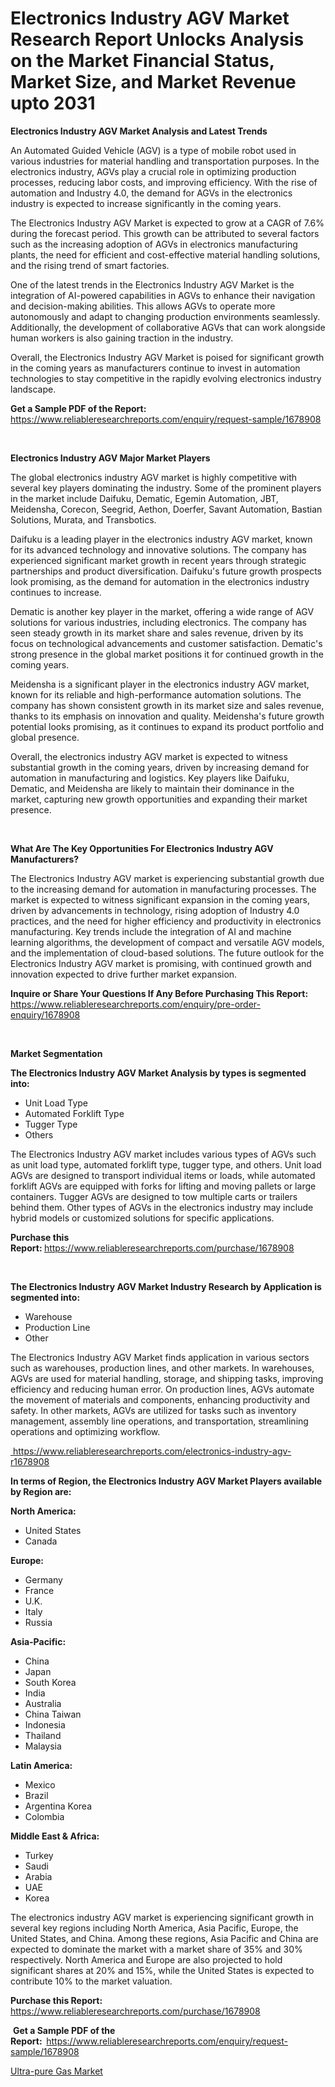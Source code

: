 <p><h1>Electronics Industry AGV Market Research Report Unlocks Analysis on the Market Financial Status, Market Size, and Market Revenue upto 2031</h1></p><p><strong>Electronics Industry AGV Market Analysis and Latest Trends</strong></p>
<p><p>An Automated Guided Vehicle (AGV) is a type of mobile robot used in various industries for material handling and transportation purposes. In the electronics industry, AGVs play a crucial role in optimizing production processes, reducing labor costs, and improving efficiency. With the rise of automation and Industry 4.0, the demand for AGVs in the electronics industry is expected to increase significantly in the coming years.</p><p>The Electronics Industry AGV Market is expected to grow at a CAGR of 7.6% during the forecast period. This growth can be attributed to several factors such as the increasing adoption of AGVs in electronics manufacturing plants, the need for efficient and cost-effective material handling solutions, and the rising trend of smart factories.</p><p>One of the latest trends in the Electronics Industry AGV Market is the integration of AI-powered capabilities in AGVs to enhance their navigation and decision-making abilities. This allows AGVs to operate more autonomously and adapt to changing production environments seamlessly. Additionally, the development of collaborative AGVs that can work alongside human workers is also gaining traction in the industry.</p><p>Overall, the Electronics Industry AGV Market is poised for significant growth in the coming years as manufacturers continue to invest in automation technologies to stay competitive in the rapidly evolving electronics industry landscape.</p></p>
<p><strong>Get a Sample PDF of the Report:&nbsp;</strong> <a href="https://www.reliableresearchreports.com/enquiry/request-sample/1678908">https://www.reliableresearchreports.com/enquiry/request-sample/1678908</a></p>
<p>&nbsp;</p>
<p><strong>Electronics Industry AGV Major Market Players</strong></p>
<p><p>The global electronics industry AGV market is highly competitive with several key players dominating the industry. Some of the prominent players in the market include Daifuku, Dematic, Egemin Automation, JBT, Meidensha, Corecon, Seegrid, Aethon, Doerfer, Savant Automation, Bastian Solutions, Murata, and Transbotics.</p><p>Daifuku is a leading player in the electronics industry AGV market, known for its advanced technology and innovative solutions. The company has experienced significant market growth in recent years through strategic partnerships and product diversification. Daifuku's future growth prospects look promising, as the demand for automation in the electronics industry continues to increase.</p><p>Dematic is another key player in the market, offering a wide range of AGV solutions for various industries, including electronics. The company has seen steady growth in its market share and sales revenue, driven by its focus on technological advancements and customer satisfaction. Dematic's strong presence in the global market positions it for continued growth in the coming years.</p><p>Meidensha is a significant player in the electronics industry AGV market, known for its reliable and high-performance automation solutions. The company has shown consistent growth in its market size and sales revenue, thanks to its emphasis on innovation and quality. Meidensha's future growth potential looks promising, as it continues to expand its product portfolio and global presence.</p><p>Overall, the electronics industry AGV market is expected to witness substantial growth in the coming years, driven by increasing demand for automation in manufacturing and logistics. Key players like Daifuku, Dematic, and Meidensha are likely to maintain their dominance in the market, capturing new growth opportunities and expanding their market presence.</p></p>
<p>&nbsp;</p>
<p><strong>What Are The Key Opportunities For Electronics Industry AGV Manufacturers?</strong></p>
<p><p>The Electronics Industry AGV market is experiencing substantial growth due to the increasing demand for automation in manufacturing processes. The market is expected to witness significant expansion in the coming years, driven by advancements in technology, rising adoption of Industry 4.0 practices, and the need for higher efficiency and productivity in electronics manufacturing. Key trends include the integration of AI and machine learning algorithms, the development of compact and versatile AGV models, and the implementation of cloud-based solutions. The future outlook for the Electronics Industry AGV market is promising, with continued growth and innovation expected to drive further market expansion.</p></p>
<p><strong>Inquire or Share Your Questions If Any Before Purchasing This Report:</strong> <a href="https://www.reliableresearchreports.com/enquiry/pre-order-enquiry/1678908">https://www.reliableresearchreports.com/enquiry/pre-order-enquiry/1678908</a></p>
<p>&nbsp;</p>
<p><strong>Market Segmentation</strong></p>
<p><strong>The Electronics Industry AGV Market Analysis by types is segmented into:</strong></p>
<p><ul><li>Unit Load Type</li><li>Automated Forklift Type</li><li>Tugger Type</li><li>Others</li></ul></p>
<p><p>The Electronics Industry AGV market includes various types of AGVs such as unit load type, automated forklift type, tugger type, and others. Unit load AGVs are designed to transport individual items or loads, while automated forklift AGVs are equipped with forks for lifting and moving pallets or large containers. Tugger AGVs are designed to tow multiple carts or trailers behind them. Other types of AGVs in the electronics industry may include hybrid models or customized solutions for specific applications.</p></p>
<p><strong>Purchase this Report:&nbsp;</strong><a href="https://www.reliableresearchreports.com/purchase/1678908">https://www.reliableresearchreports.com/purchase/1678908</a></p>
<p>&nbsp;</p>
<p><strong>The Electronics Industry AGV Market Industry Research by Application is segmented into:</strong></p>
<p><ul><li>Warehouse</li><li>Production Line</li><li>Other</li></ul></p>
<p><p>The Electronics Industry AGV Market finds application in various sectors such as warehouses, production lines, and other markets. In warehouses, AGVs are used for material handling, storage, and shipping tasks, improving efficiency and reducing human error. On production lines, AGVs automate the movement of materials and components, enhancing productivity and safety. In other markets, AGVs are utilized for tasks such as inventory management, assembly line operations, and transportation, streamlining operations and optimizing workflow.</p></p>
<p><a href="https://www.reliableresearchreports.com/electronics-industry-agv-r1678908">&nbsp;https://www.reliableresearchreports.com/electronics-industry-agv-r1678908</a></p>
<p><strong>In terms of Region, the Electronics Industry AGV Market Players available by Region are:</strong></p>
<p>
    <p> <strong> North America: </strong>
        <ul>
            <li>United States</li>
            <li>Canada</li>
        </ul>
        </p> 
    <p> <strong> Europe: </strong>
        <ul>
            <li>Germany</li>
            <li>France</li>
            <li>U.K.</li>
            <li>Italy</li>
            <li>Russia</li>
        </ul>
        </p> 
    <p> <strong> Asia-Pacific: </strong>
        <ul>
            <li>China</li>
            <li>Japan</li>
            <li>South Korea</li>
            <li>India</li>
            <li>Australia</li>
            <li>China Taiwan</li>
            <li>Indonesia</li>
            <li>Thailand</li>
            <li>Malaysia</li>
        </ul>
        </p> 
    <p> <strong> Latin America: </strong>
        <ul>
            <li>Mexico</li>
            <li>Brazil</li>
            <li>Argentina Korea</li>
            <li>Colombia</li>
        </ul>
        </p> 
    <p> <strong> Middle East & Africa: </strong>
        <ul>
            <li>Turkey</li>
            <li>Saudi</li>
            <li>Arabia</li>
            <li>UAE</li>
            <li>Korea</li>
        </ul>
    </p>
    </p>
<p><p>The electronics industry AGV market is experiencing significant growth in several key regions including North America, Asia Pacific, Europe, the United States, and China. Among these regions, Asia Pacific and China are expected to dominate the market with a market share of 35% and 30% respectively. North America and Europe are also projected to hold significant shares at 20% and 15%, while the United States is expected to contribute 10% to the market valuation.</p></p>
<p><strong>Purchase this Report: </strong><a href="https://www.reliableresearchreports.com/purchase/1678908">https://www.reliableresearchreports.com/purchase/1678908</a></p>
<p>&nbsp;<strong>Get a Sample PDF of the Report:&nbsp;&nbsp;</strong><a href="https://www.reliableresearchreports.com/enquiry/request-sample/1678908">https://www.reliableresearchreports.com/enquiry/request-sample/1678908</a></p>
<p><strong></strong></p>
<p><p><a href="https://view.publitas.com/reportprime-1/ultra-pure-gas-market-the-key-to-successful-business-strategy-forecast-till-2031/">Ultra-pure Gas Market</a></p></p>